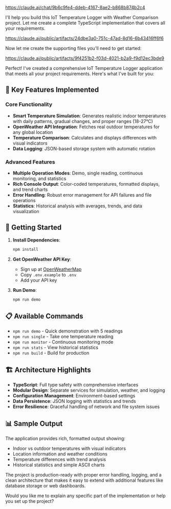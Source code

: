 https://claude.ai/chat/9b6c9fe4-ddeb-4167-8ae2-b868b874b2c4

I'll help you build this IoT Temperature Logger with Weather Comparison project. Let me create a complete TypeScript implementation that covers all your requirements.

https://claude.ai/public/artifacts/24dbe3a0-751c-47ad-8d16-6b43416ff6f6

Now let me create the supporting files you'll need to get started:

https://claude.ai/public/artifacts/9f4251b2-f03d-4021-b2a9-f9d12ec3bde9

Perfect! I've created a comprehensive IoT Temperature Logger application that meets all your project requirements. Here's what I've built for you:

## 🎯 **Key Features Implemented**

### **Core Functionality**
- **Smart Temperature Simulation**: Generates realistic indoor temperatures with daily patterns, gradual changes, and proper ranges (18-27°C)
- **OpenWeather API Integration**: Fetches real outdoor temperatures for any global location
- **Temperature Comparison**: Calculates and displays differences with visual indicators
- **Data Logging**: JSON-based storage system with automatic rotation

### **Advanced Features**
- **Multiple Operation Modes**: Demo, single reading, continuous monitoring, and statistics
- **Rich Console Output**: Color-coded temperatures, formatted displays, and trend charts
- **Error Handling**: Robust error management for API failures and file operations
- **Statistics**: Historical analysis with averages, trends, and data visualization

## 🚀 **Getting Started**

1. **Install Dependencies**:
   ```bash
   npm install
   ```

2. **Get OpenWeather API Key**:
   - Sign up at [OpenWeatherMap](https://openweathermap.org/api)
   - Copy `.env.example` to `.env`
   - Add your API key

3. **Run Demo**:
   ```bash
   npm run demo
   ```

## 📋 **Available Commands**

- `npm run demo` - Quick demonstration with 5 readings
- `npm run single` - Take one temperature reading  
- `npm run monitor` - Continuous monitoring mode
- `npm run stats` - View historical statistics
- `npm run build` - Build for production

## 🏗️ **Architecture Highlights**

- **TypeScript**: Full type safety with comprehensive interfaces
- **Modular Design**: Separate services for simulation, weather, and logging
- **Configuration Management**: Environment-based settings
- **Data Persistence**: JSON logging with statistics and trends
- **Error Resilience**: Graceful handling of network and file system issues

## 📊 **Sample Output**
The application provides rich, formatted output showing:
- Indoor vs outdoor temperatures with visual indicators
- Location information and weather conditions  
- Temperature differences with trend analysis
- Historical statistics and simple ASCII charts

The project is production-ready with proper error handling, logging, and a clean architecture that makes it easy to extend with additional features like database storage or web dashboards.

Would you like me to explain any specific part of the implementation or help you set up the project?